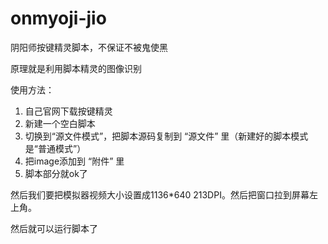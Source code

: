 # onmyoji-jio
阴阳师按键精灵脚本，不保证不被鬼使黑



原理就是利用脚本精灵的图像识别



使用方法：

1. 自己官网下载按键精灵
2. 新建一个空白脚本
3. 切换到“源文件模式”，把脚本源码复制到 “源文件” 里（新建好的脚本模式是“普通模式”）
4. 把image添加到 “附件” 里
5. 脚本部分就ok了



然后我们要把模拟器视频大小设置成1136*640  213DPI。然后把窗口拉到屏幕左上角。



然后就可以运行脚本了